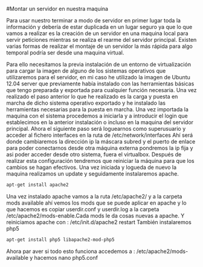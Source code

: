 #Montar un servidor en nuestra maquina

Para usar nuestro terminar a modo de servidor en primer lugar toda la información y debería de estar duplicada en un lugar seguro ya que lo que vamos a realizar es la creación de un servidor en una maquina local para servir peticiones mientras se realiza el rearme del servidor principal.
Existen varias formas de realizar el montaje de un servidor la más rápida para algo temporal podría ser desde una maquina virtual.

Para ello necesitamos la previa instalación de un entorno de virtualización para cargar la imagen de alguno de los sistemas operativos que utilizaremos para el servidor, en mi caso he utilizado la imagen de Ubuntu 12.04 server  que previamente había instalado con las herramientas básicas que tengo preparada y exportada para cualquier función necesaria. Una vez realizado el paso anterior lo que he realizado es la carga y puesta en marcha de dicho sistema operativo exportado y he instalado las herramientas necesarias para  la puesta en marcha. Una vez importada la maquina con el sistema procedemos a iniciarla y a introducir el login que establecimos en la anterior instalación o incluso en la maquina del servidor principal.
Ahora el siguiente paso será loguearnos como superusuario y acceder al fichero interfaces en la ruta de /etc/network/interfaces
Ahí será donde cambiaremos la dirección ip la máscara subred y el puerto de enlace para poder conectarnos desde otra máquina externa pondremos la ip fija y asi poder acceder desde otro sistema, fuera el virtualbox. Después de realizar esta configuración tendremos que reiniciar la máquina para que los cambios se hagan efectivos.
Una vez iniciada y logueda de nuevo la maquina realizamos un update y seguidamente instalaremos apache.

```sh
apt-get install apache2
```

Una vez instalado apache vamos a la ruta /etc/apache2/ y a la carpeta  mods available ahí vemos los mods que se puede aplicar en apache y lo que hacemos es copiar userdir.conf y userdir.log a la carpeta /etc/apache2/mods-enable.Cada mods le da cosas nuevas a apache.
Y reiniciamos apache con : /etc/init.d/apache2 restart
También instalaremos php5 
```sh
apt-get install php5 libapache2-mod-php5
```
Ahora par aver si todo esto funciona accedemos a : /etc/apache2/mods-available y hacemos nano php5.conf
